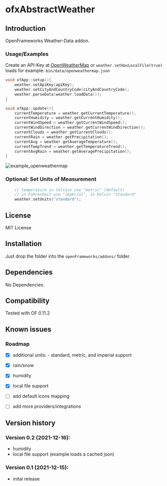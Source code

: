 # ofxAbstractWeather


Introduction
------------
OpenFrameworks Weather-Data addon.

### Usage/Examples

Create an API-Key at [OpenWeatherMap](https://openweathermap.org/) 
or `weather.setHasLocalFile(true)` loads for example: `bin/data/openweathermap.json`


```c++
void ofApp::setup(){
    weather.setApiKey(apiKey);
    weather.setCityAndCountryCode(cityAndCountryCode);
    weather.parseData(weather.loadData());
}

void ofApp::update(){
    currentTemperature = weather.getCurrentTemperature();
    currentHumidity = weather.getCurrentHumidity();
    currentWindSpeed = weather.getCurrentWindSpeed();
    currentWindDirection = weather.getCurrentWindDirection();
    currentClouds = weather.getCurrentClouds();
    currentRain = weather.getPrecipitation();
    currentAvg = weather.getAverageTemperature();
    currentTempTrend = weather.getTemperatureTrend();
    currentAvgRain = weather.getAveragePrecipitation();
}

```
![example_openweathermap](https://user-images.githubusercontent.com/445226/145677289-788d8c2d-52fd-4b23-bed3-b1c73b7518d9.png)


### Optional: Set Units of Measurement

```c++
    // temperature in Celsius use "metric" (default)   
    // in Fahrenheit use "imperial", in Kelvin "standard"
    weather.setUnits("standard");
```


License
-------
MIT License

Installation
------------
Just drop the folder into the `openFrameworks/addons/` folder.  


Dependencies
------------
No Dependencies.

Compatibility
------------
Tested with OF 0.11.2

Known issues
------------
### Roadmap
- [x] additional units: 
      - standard, metric, and imperial support
- [x] rain/snow
- [x] humidity
- [x] local file support
- [ ] add default icons mapping
- [ ] add more providers/integrations


Version history
------------
### Version 0.2 (2021-12-16):

- humidity
- local file support (example loads a cached json)


### Version 0.1 (2021-12-15):

- inital release









